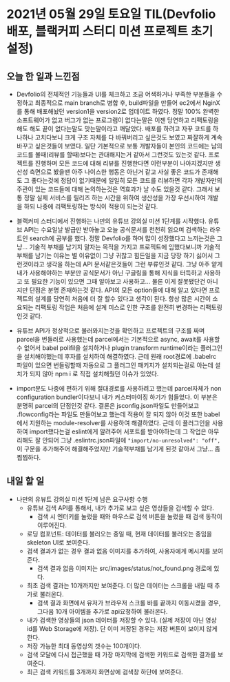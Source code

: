 # 2021년 05월 29일 토요일 TIL(Devfolio배포, 블랙커피 스터디 미션 프로젝트 초기설정)

## 오늘 한 일과 느낀점
- Devfolio의 전체적인 기능들과 UI를 체크하고 조금 어색하거나 부족한 부분들을 수정하고 최종적으로 main branch로 병합 후, build파일을 만들어 ec2에서 NginX를 통해 배포해놨던 version1을 version2로 업데이트 하였다. 정말 100% 완벽한 소프트웨어가 없고 버그가 없는 프로그램이 없다는말은 이젠 당연하고 리팩토링을 해도 해도 끝이 없다는말도 맞는말이라고 깨달았다. 배포를 하려고 자꾸 코드를 하나하나 고치다보니 크게 구조 자체를 다 바꿔버리고 싶은것도 보였고 짜잘하게 계속 바꾸고 싶은것들이 보였다. 일단 기본적으로 보통 개발자들이 본인의 코드에는 남의 코드를 볼때(리뷰를 할때)보다는 관대해지는거 같아서 그런것도 있는것 같다. 프로젝트를 진행하며 모든 코드에 대해 리뷰를 진행한다면 이런부분이 나아지겠지만 생산성 측면으로 봤을땐 아주 나이스한 행동은 아닌거 같고 사실 좋은 코드가 존재해도 그 좋다는것에 정답이 없기때문에 일일히 모든 코드를 리뷰하면 각자 개발자만의 주관이 있는 코드들에 대해 논의하는것은 역효과가 날 수도 있을것 같다. 그래서 보통 정말 실제 서비스를 릴리즈 하는 시간을 위하여 생산성을 가장 우선시하여 개발을 하되 나중에 리팩토링하는 방식이 적용이 되는것 같다.

- 블랙커피 스터디에서 진행하는 나만의 유튜브 강의실 미션 1단계를 시작했다. 유튜브 API는 수요일날 발급만 받아놓고 오늘 공식문서를 천천히 읽으며 검색하는 라우트인 search에 공부를 했다. 정말 Devfolio를 하며 많이 성장했다고 느끼는것은 그냥... 기술적 부채를 남기지 말자는 목적을 가지고 프로젝트에 임했다보니까 기술적 부채를 남기는 이유는 별 이유없이 그냥 귀찮고 힘든일을 지금 당장 하기 싫어서 그런것이라고 생각을 하는데 API 문서같은것들이 그런 부류인것 같다. 그냥 아주 얕게 내가 사용해야하는 부분만 공식문서가 아닌 구글링을 통해 지식을 터득하고 사용하고 또 필요한 기능이 있으면 그때 알아보고 사용하고... 물론 이게 잘못됐단건 아니지만 단점은 분명 존재하는것 같다. API의 모든 option들에 대해 알고 있다면 프로젝트의 설계를 당연히 처음에 더 잘 할수 있다고 생각이 된다. 항상 많은 시간이 소요되는 리팩토링 작업은 처음에 설계 미스로 인한 구조를 완전히 변경하는 리팩토링인것 같다.

- 유튜브 API가 정상적으로 불러와지는것을 확인하고 프로젝트의 구조를 짜며 parcel을 번들러로 사용했는데 parcel에서는 기본적으로 async, await를 사용할 수 없어서 babel polifil을 설치하거나 plugin transform runtime이라는 플러그인을 설치해야했는데 후자를 설치하여 해결하였다. 근데 원래 root경로에 .babelrc 파일이 있으면 번들링할때 자동으로 그 플러그인 패키지가 설치되는걸로 아는데 설치가 되지 않아 npm i 로 직접 설치해줬던 이슈가 있었다.

- import문도 나중에 편하기 위해 절대경로를 사용하려고 했는데 parcel자체가 non configuration bundler이다보니 내가 커스터마이징 하기가 힘들었다. 이 부분은 분명히 parcel의 단점인것 같다. 결론은 jsconfig.json파일도 만들어보고 .flowconfig라는 파일도 만들어보고 했는데 적용이 잘 되지 않아 이것 또한 babel에서 지원하는 module-resolver를 사용하여 해결하였다. 근데 이 플러그인을 사용하여 import했다는걸 eslint에게 알려주어 서포트를 받아야하는데 그 작업은 아무리해도 잘 안되어 그냥 .eslintrc.json파일에 `"import/no-unresolved": "off",` 이 구문을 추가해주어 해결해주었지만 기술적부채를 남기게 된것 같아서 그냥... 좀 찝찝하다.


## 내일 할 일
- 나만의 유뷰트 강의실 미션 1단계 남은 요구사항 수행
  - 유튜브 검색 API를 통해서, 내가 추가로 보고 싶은 영상들을 검색할 수 있다.
    - 검색 시 엔터키를 눌렀을 때와 마우스로 검색 버튼을 눌렀을 때 검색 동작이 이루어진다.
  - 로딩 컴포넌트: 데이터를 불러오는 중일 때, 현재 데이터를 불러오는 중임을 skeleton UI로 보여준다.
  - 검색 결과가 없는 경우 결과 없음 이미지를 추가하여, 사용자에게 메시지를 보여준다.
    - 검색 결과 없음 이미지는 src/images/status/not_found.png 경로에 있다.
  - 최초 검색 결과는 10개까지만 보여준다. 더 많은 데이터는 스크롤을 내릴 때 추가로 불러온다.
    - 검색 결과 화면에서 유저가 브라우저 스크롤 바를 끝까지 이동시켰을 경우, 그다음 10개 아이템을 추가로 api요청하여 불러온다.
  - 내가 검색한 영상들의 json 데이터를 저장할 수 있다. (실제 저장이 아닌 영상 id를 Web Storage에 저장). 단 이미 저장된 경우는 저장 버튼이 보이지 않게 한다.
  - 저장 가능한 최대 동영상의 갯수는 100개이다.
  - 검색 모달에 다시 접근했을 때 가장 마지막에 검색한 키워드로 검색한 결과를 보여준다.
  - 최근 검색 키워드를 3개까지 화면상에 검색창 하단에 보여준다.